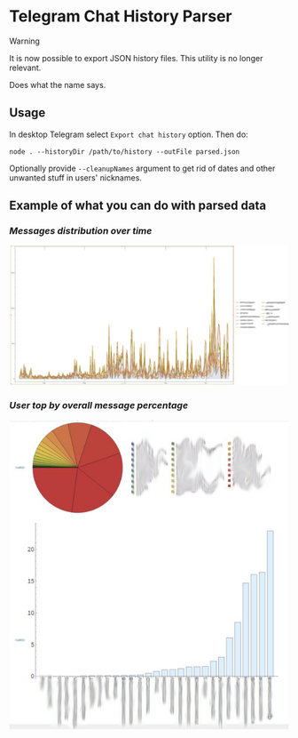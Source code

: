
# Telegram Chat History Parser

> [!WARNING] 
> It is now possible to export JSON history files. This utility is no longer relevant.

Does what the name says. 

## Usage

In desktop Telegram select `Export chat history` option. 
Then do:
```
node . --historyDir /path/to/history --outFile parsed.json
```

Optionally provide `--cleanupNames` argument to get rid of dates and other unwanted stuff in users' nicknames.



## Example of what you can do with parsed data
### _Messages distribution over time_  
![](pics/1.png)

### _User top by overall message percentage_  
![](pics/2.png)

